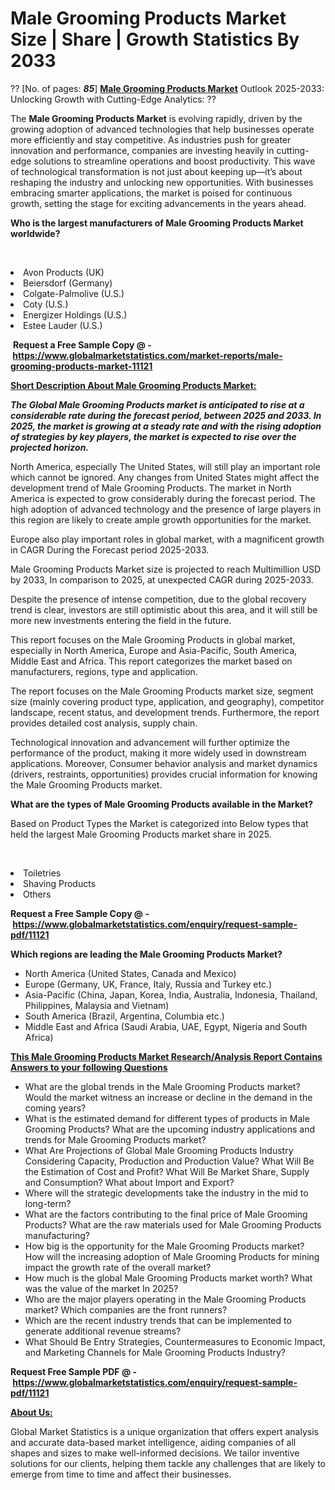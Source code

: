 <H1>Male Grooming Products Market Size | Share | Growth Statistics By 2033</H1><p>?? [No. of pages:&nbsp;<strong><em>85</em></strong>]&nbsp;<strong><a href="https://www.globalmarketstatistics.com/market-reports/male-grooming-products-market-11121">Male Grooming Products&nbsp;Market</a></strong>&nbsp;Outlook 2025-2033: Unlocking Growth with Cutting-Edge Analytics: ??</p><p>The <strong>Male Grooming Products Market</strong> is evolving rapidly, driven by the growing adoption of advanced technologies that help businesses operate more efficiently and stay competitive. As industries push for greater innovation and performance, companies are investing heavily in cutting-edge solutions to streamline operations and boost productivity. This wave of technological transformation is not just about keeping up&mdash;it&rsquo;s about reshaping the industry and unlocking new opportunities. With businesses embracing smarter applications, the market is poised for continuous growth, setting the stage for exciting advancements in the years ahead.</p><p><strong>Who is the largest manufacturers of Male Grooming Products Market worldwide?</strong></p><p>&nbsp;<li>Avon Products (UK)<li> Beiersdorf (Germany)<li> Colgate-Palmolive (U.S.)<li> Coty (U.S.)<li> Energizer Holdings (U.S.)<li> Estee Lauder (U.S.)</p><p>&nbsp;<strong>Request a Free Sample Copy @ -&nbsp;<a href="https://www.globalmarketstatistics.com/market-reports/male-grooming-products-market-11121">https://www.globalmarketstatistics.com/market-reports/male-grooming-products-market-11121</a></strong></p><p><strong><u>Short Description About Male Grooming Products Market:</u></strong></p><p><strong><em>The Global Male Grooming Products market is anticipated to rise at a considerable rate during the forecast period, between 2025 and 2033. In 2025, the market is growing at a steady rate and with the rising adoption of strategies by key players, the market is expected to rise over the projected horizon.</em></strong></p><p>North America, especially The United States, will still play an important role which cannot be ignored. Any changes from United States might affect the development trend of Male Grooming Products. The market in North America is expected to grow considerably during the forecast period. The high adoption of advanced technology and the presence of large players in this region are likely to create ample growth opportunities for the market.</p><p>Europe also play important roles in global market, with a magnificent growth in CAGR During the Forecast period 2025-2033.</p><p>Male Grooming Products Market size is projected to reach Multimillion USD by 2033, In comparison to 2025, at unexpected CAGR during 2025-2033.</p><p>Despite the presence of intense competition, due to the global recovery trend is clear, investors are still optimistic about this area, and it will still be more new investments entering the field in the future.</p><p>This report focuses on the Male Grooming Products in global market, especially in North America, Europe and Asia-Pacific, South America, Middle East and Africa. This report categorizes the market based on manufacturers, regions, type and application.</p><p>The report focuses on the Male Grooming Products market size, segment size (mainly covering product type, application, and geography), competitor landscape, recent status, and development trends. Furthermore, the report provides detailed cost analysis, supply chain.</p><p>Technological innovation and advancement will further optimize the performance of the product, making it more widely used in downstream applications. Moreover, Consumer behavior analysis and market dynamics (drivers, restraints, opportunities) provides crucial information for knowing the Male Grooming Products market.</p><p><strong>What are the types of Male Grooming Products available in the Market?</strong></p><p>Based on Product Types the Market is categorized into Below types that held the largest Male Grooming Products market share in 2025.</p><p>&nbsp;<li>Toiletries<li> Shaving Products<li> Others&nbsp;</p><p><strong>Request a Free Sample Copy @ -&nbsp;<a href="https://www.globalmarketstatistics.com/enquiry/request-sample-pdf/11121">https://www.globalmarketstatistics.com/enquiry/request-sample-pdf/11121</a></strong></p><p><strong>Which regions are leading the Male Grooming Products Market?</strong></p><ul><li>North America (United States, Canada and Mexico)</li><li>Europe (Germany, UK, France, Italy, Russia and Turkey etc.)</li><li>Asia-Pacific (China, Japan, Korea, India, Australia, Indonesia, Thailand, Philippines, Malaysia and Vietnam)</li><li>South America (Brazil, Argentina, Columbia etc.)</li><li>Middle East and Africa (Saudi Arabia, UAE, Egypt, Nigeria and South Africa)</li></ul><p><strong><u>This Male Grooming Products Market Research/Analysis Report Contains Answers to your following Questions</u></strong></p><ul><li>What are the global trends in the Male Grooming Products market? Would the market witness an increase or decline in the demand in the coming years?</li><li>What is the estimated demand for different types of products in Male Grooming Products? What are the upcoming industry applications and trends for Male Grooming Products market?</li><li>What Are Projections of Global Male Grooming Products Industry Considering Capacity, Production and Production Value? What Will Be the Estimation of Cost and Profit? What Will Be Market Share, Supply and Consumption? What about Import and Export?</li><li>Where will the strategic developments take the industry in the mid to long-term?</li><li>What are the factors contributing to the final price of Male Grooming Products? What are the raw materials used for Male Grooming Products manufacturing?</li><li>How big is the opportunity for the Male Grooming Products market? How will the increasing adoption of Male Grooming Products for mining impact the growth rate of the overall market?</li><li>How much is the global Male Grooming Products market worth? What was the value of the market In 2025?</li><li>Who are the major players operating in the Male Grooming Products market? Which companies are the front runners?</li><li>Which are the recent industry trends that can be implemented to generate additional revenue streams?</li><li>What Should Be Entry Strategies, Countermeasures to Economic Impact, and Marketing Channels for Male Grooming Products Industry?</li></ul><p><strong>Request Free Sample PDF @ -&nbsp;<a href="https://www.globalmarketstatistics.com/enquiry/request-sample-pdf/11121">https://www.globalmarketstatistics.com/enquiry/request-sample-pdf/11121</a></strong></p><p><strong><u>About Us:</u></strong></p><p>Global Market Statistics&nbsp;is a unique organization that offers expert analysis and accurate data-based market intelligence, aiding companies of all shapes and sizes to make well-informed decisions. We tailor inventive solutions for our clients, helping them tackle any challenges that are likely to emerge from time to time and affect their businesses.</p>
